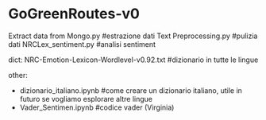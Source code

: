 # GoGreenRoutes-v0

Extract data from Mongo.py                  #estrazione dati
Text Preprocessing.py                       #pulizia dati
NRCLex_sentiment.py                         #analisi sentiment

dict:
NRC-Emotion-Lexicon-Wordlevel-v0.92.txt      #dizionario in tutte le lingue

other:
- dizionario_italiano.ipynb                    #come creare un dizionario italiano, utile in futuro                                          se vogliamo esplorare altre lingue
- Vader_Sentimen.ipynb                          #codice vader (Virginia)
